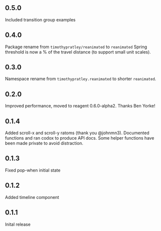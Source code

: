 ## 0.5.0
Included transition group examples

## 0.4.0
Package rename from `timothypratley/reanimated` to `reanimated`
Spring threshold is now a % of the travel distance (to support small unit scales).

## 0.3.0
Namespace rename from `timothypratley.reanimated` to shorter `reanimated`.

## 0.2.0
Improved performance, moved to reagent 0.6.0-alpha2.
Thanks Ben Yorke!

## 0.1.4
Added scroll-x and scroll-y ratoms (thank you @johnmn3).
Documented functions and ran codox to produce API docs.
Some helper functions have been made private to avoid distraction.

## 0.1.3
Fixed pop-when initial state

## 0.1.2
Added timeline component

## 0.1.1
Inital release
